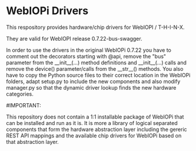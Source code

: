 # WebIOPi Drivers

This respository provides hardware/chip drivers for WebIOPI / T-H-I-N-X.

They are valid for WebIOPI release 0.7.22-bus-swagger.

In order to use the drivers in the original WebIOPi 0.7.22 you have to comment out the decorators starting with @api, remove the "bus" parameter from the \_\_init\_\_(...) method definitions and \_\_init\_\_(...) calls and remove the device() parameter/calls from the \_\_str\_\_() methods. You also have to copy the Python source files to their correct location in the WebIOPi folders, adapt setup.py to include the new components and also modify manager.py so that the dynamic driver lookup finds the new hardware categories.

#IMPORTANT:

This repository does not contain a 1:1 installable package of WebIOPi that can be installed and run as it is. It is more a library of logical separated components that form the hardware abstraction layer including the gereric REST API mappings and the available chip drivers for WebIOPi based on that abstraction layer.
